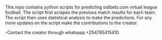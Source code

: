  This repo contains python scripts for predicting odibets.com virtual league football.
 The script first scrapes the previous match results for each team.
 The script then uses statistical analysis to make the predictions.
 For any more updates on the script make the contributions to the creator.



-Contact the creator through whatsapp +254795415410.
